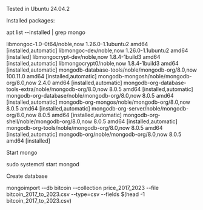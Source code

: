 Tested in Ubuntu 24.04.2

Installed packages:

apt list --installed  | grep mongo

libmongoc-1.0-0t64/noble,now 1.26.0-1.1ubuntu2 amd64 [installed,automatic]
libmongoc-dev/noble,now 1.26.0-1.1ubuntu2 amd64 [installed]
libmongocrypt-dev/noble,now 1.8.4-1build3 amd64 [installed,automatic]
libmongocrypt0/noble,now 1.8.4-1build3 amd64 [installed,automatic]
mongodb-database-tools/noble/mongodb-org/8.0,now 100.11.0 amd64 [installed,automatic]
mongodb-mongosh/noble/mongodb-org/8.0,now 2.4.0 amd64 [installed,automatic]
mongodb-org-database-tools-extra/noble/mongodb-org/8.0,now 8.0.5 amd64 [installed,automatic]
mongodb-org-database/noble/mongodb-org/8.0,now 8.0.5 amd64 [installed,automatic]
mongodb-org-mongos/noble/mongodb-org/8.0,now 8.0.5 amd64 [installed,automatic]
mongodb-org-server/noble/mongodb-org/8.0,now 8.0.5 amd64 [installed,automatic]
mongodb-org-shell/noble/mongodb-org/8.0,now 8.0.5 amd64 [installed,automatic]
mongodb-org-tools/noble/mongodb-org/8.0,now 8.0.5 amd64 [installed,automatic]
mongodb-org/noble/mongodb-org/8.0,now 8.0.5 amd64 [installed]

Start mongo

sudo systemctl start mongod


Create database

mongoimport --db bitcoin --collection price_2017_2023 --file bitcoin_2017_to_2023.csv --type=csv --fields $(head -1 bitcoin_2017_to_2023.csv)
